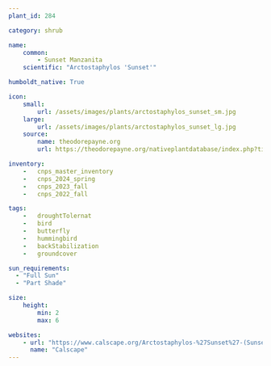 ```yaml
---
plant_id: 284

category: shrub

name: 
    common: 
        - Sunset Manzanita 
    scientific: "Arctostaphylos 'Sunset'"  

humboldt_native: True

icon: 
    small: 
        url: /assets/images/plants/arctostaphylos_sunset_sm.jpg 
    large: 
        url: /assets/images/plants/arctostaphylos_sunset_lg.jpg 
    source: 
        name: theodorepayne.org
        url: https://theodorepayne.org/nativeplantdatabase/index.php?title=Arctostaphylos_%27Sunset%27 

inventory: 
    -   cnps_master_inventory
    -   cnps_2024_spring
    -   cnps_2023_fall
    -   cnps_2022_fall

tags: 
    -   droughtTolernat 
    -   bird
    -   butterfly
    -   hummingbird
    -   backStabilization
    -   groundcover

sun_requirements:
  - "Full Sun"
  - "Part Shade"

size:
    height: 
        min: 2
        max: 6

websites:
    - url: "https://www.calscape.org/Arctostaphylos-%27Sunset%27-(Sunset-Manzanita)"
      name: "Calscape"
---
```

